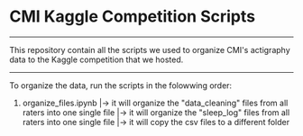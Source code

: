 # CMI Kaggle Competition Scripts

----

This repository contain all the scripts we used to organize CMI's actigraphy data to the Kaggle competition that we hosted.

----

To organize the data, run the scripts in the folowwing order:

1. organize_files.ipynb
   |-> it will organize the "data_cleaning" files from all raters into one single file
   |-> it will organize the "sleep_log" files from all raters into one single file
   |-> it will copy the csv files to a different folder


